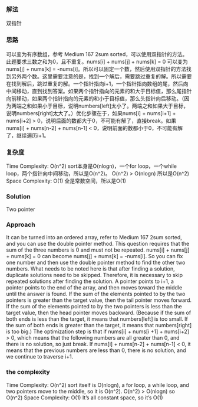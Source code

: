 ### 解法 
双指针

### 思路
可以变为有序数组，参考 Medium 167 2sum sorted，可以使用双指针的方法。此题要求三数之和为0，且不重复。nums[i] + nums[j] + nums[k] = 0 可以变为 nums[j] + nums[k] = -nums[i]。所以可以固定一个数，然后使用双指针的方法找到另外两个数。这里需要注意的是，找到一个解后，需要跳过重复的解。所以需要在找到解后，跳过重复的解。一个指针指向i+1，一个指针指向数组的尾，然后向中间移动，直到找到答案。如果两个指针指向的元素的和大于目标值，那么尾指针向前移动，如果两个指针指向的元素的和小于目标值，那么头指针向后移动。（因为两端之和如果小于目标，说明numbers[left]太小了。两端之和如果大于目标，说明numbers[right]太大了。）优化步骤在于，如果nums[i] + nums[i+1] + nums[i+2] > 0，说明后面的数都大于0，不可能有解了，直接break。如果nums[i] + nums[n-2] + nums[n-1] < 0，说明前面的数都小于0，不可能有解了，继续遍历i+1。

### 复杂度
Time Complexity: O(n^2) sort本身是O(nlogn)，一个for loop，一个while loop，两个指针向中间移动，所以是O(n^2)。 O(n^2) > O(nlogn) 所以是O(n^2)
Space Complexity: O(1) 全是常数空间，所以是O(1)


### Solution
Two pointer

### Approach
It can be turned into an ordered array, refer to Medium 167 2sum sorted, and you can use the double pointer method. This question requires that the sum of the three numbers is 0 and must not be repeated. nums[i] + nums[j] + nums[k] = 0 can become nums[j] + nums[k] = -nums[i]. So you can fix one number and then use the double pointer method to find the other two numbers. What needs to be noted here is that after finding a solution, duplicate solutions need to be skipped. Therefore, it is necessary to skip repeated solutions after finding the solution. A pointer points to i+1, a pointer points to the end of the array, and then moves toward the middle until the answer is found. If the sum of the elements pointed to by the two pointers is greater than the target value, then the tail pointer moves forward. If the sum of the elements pointed to by the two pointers is less than the target value, then the head pointer moves backward. (Because if the sum of both ends is less than the target, it means that numbers[left] is too small. If the sum of both ends is greater than the target, it means that numbers[right] is too big.) The optimization step is that if nums[i] + nums[i +1] + nums[i+2] > 0, which means that the following numbers are all greater than 0, and there is no solution, so just break. If nums[i] + nums[n-2] + nums[n-1] < 0, it means that the previous numbers are less than 0, there is no solution, and we continue to traverse i+1.

### the complexity
Time Complexity: O(n^2) sort itself is O(nlogn), a for loop, a while loop, and two pointers move to the middle, so it is O(n^2). O(n^2) > O(nlogn) so O(n^2)
Space Complexity: O(1) It’s all constant space, so it’s O(1)